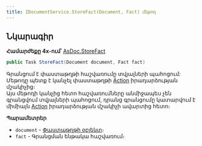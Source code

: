 ```yaml
---
title: IDocumentService.StoreFact(Document, Fact) մեթոդ
---
```


## Նկարագիր

**Համարժեքը 4x-ում՝** [AsDoc.StoreFact](https://armsoft.github.io/as4x-docs/HTM/ProgrGuide/Functions/ASDOC/StoreFact.html)

```c#
public Task StoreFact(Document document, Fact fact)
```

Գրանցում է փաստաթղթի հաշվառումը տվյալների պահոցում:
Մեթոդը պետք է կանչել փաստաթղթի [Action](../../definitions/document/Action.md) իրադարձության մշակիչից։  
Այս մեթոդի կանչից հետո հաշվառումները անմիջապես չեն գրանցվում տվյալների պահոցում, դրանց գրանցումը կատարվում է միմիայն [Action](../../definitions/document/Action.md) իրադարձության մշակիչի ավարտից հետո։

**Պարամետրեր**

* `document` - [Փաստաթղթի օբյեկտ](../../definitions/document.md)։
* `fact` - Գրանցման ենթակա հաշվառում։
